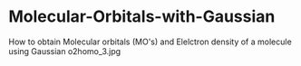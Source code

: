 # Molecular-Orbitals-with-Gaussian
How to obtain Molecular orbitals (MO's) and Elelctron density of a molecule using Gaussian
o2homo_3.jpg
